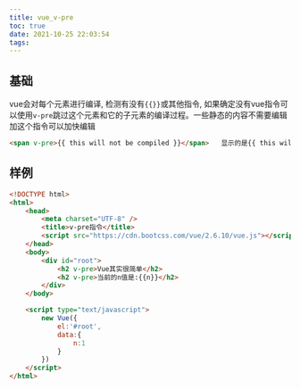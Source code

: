 ```yaml
---
title: vue_v-pre
toc: true
date: 2021-10-25 22:03:54
tags:
---
```


## 基础
vue会对每个元素进行编译, 检测有没有`{{}}`或其他指令, 如果确定没有vue指令可以使用`v-pre`跳过这个元素和它的子元素的编译过程。一些静态的内容不需要编辑加这个指令可以加快编辑
```html
<span v-pre>{{ this will not be compiled }}</span>   显示的是{{ this will not be compiled }}
```

## 样例
```html
<!DOCTYPE html>
<html>
	<head>
		<meta charset="UTF-8" />
		<title>v-pre指令</title>
		<script src="https://cdn.bootcss.com/vue/2.6.10/vue.js"></script>
	</head>
	<body>
		<div id="root">
			<h2 v-pre>Vue其实很简单</h2>
			<h2 v-pre>当前的n值是:{{n}}</h2>
		</div>
	</body>

	<script type="text/javascript">
		new Vue({
			el:'#root',
			data:{
				n:1
			}
		})
	</script>
</html>
```
